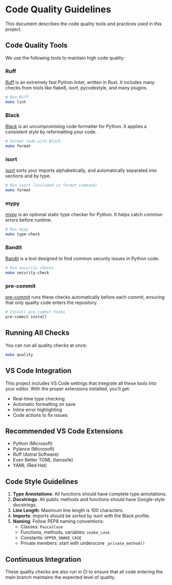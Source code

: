 # Code Quality Guidelines

This document describes the code quality tools and practices used in this project.

## Code Quality Tools

We use the following tools to maintain high code quality:

### Ruff

[Ruff](https://github.com/charliermarsh/ruff) is an extremely fast Python linter, written in Rust. It includes many checks from tools like flake8, isort, pycodestyle, and many plugins.

```bash
# Run Ruff
make lint
```

### Black

[Black](https://github.com/psf/black) is an uncompromising code formatter for Python. It applies a consistent style by reformatting your code.

```bash
# Format code with Black
make format
```

### isort

[isort](https://github.com/PyCQA/isort) sorts your imports alphabetically, and automatically separated into sections and by type.

```bash
# Run isort (included in format command)
make format
```

### mypy

[mypy](https://github.com/python/mypy) is an optional static type checker for Python. It helps catch common errors before runtime.

```bash
# Run mypy
make type-check
```

### Bandit

[Bandit](https://github.com/PyCQA/bandit) is a tool designed to find common security issues in Python code.

```bash
# Run security checks
make security-check
```

### pre-commit

[pre-commit](https://pre-commit.com/) runs these checks automatically before each commit, ensuring that only quality code enters the repository.

```bash
# Install pre-commit hooks
pre-commit install
```

## Running All Checks

You can run all quality checks at once:

```bash
make quality
```

## VS Code Integration

This project includes VS Code settings that integrate all these tools into your editor. With the proper extensions installed, you'll get:

- Real-time type checking
- Automatic formatting on save
- Inline error highlighting
- Code actions to fix issues

## Recommended VS Code Extensions

- Python (Microsoft)
- Pylance (Microsoft)
- Ruff (Astral Software)
- Even Better TOML (tamasfe)
- YAML (Red Hat)

## Code Style Guidelines

1. **Type Annotations**: All functions should have complete type annotations.
2. **Docstrings**: All public methods and functions should have Google-style docstrings.
3. **Line Length**: Maximum line length is 100 characters.
4. **Imports**: Imports should be sorted by isort with the Black profile.
5. **Naming**: Follow PEP8 naming conventions:
   - Classes: `PascalCase`
   - Functions, methods, variables: `snake_case`
   - Constants: `UPPER_SNAKE_CASE`
   - Private members: start with underscore `_private_method()`

## Continuous Integration

These quality checks are also run in CI to ensure that all code entering the main branch maintains the expected level of quality. 